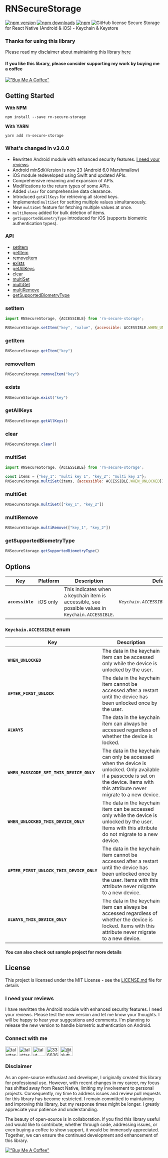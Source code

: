 # RNSecureStorage

[![npm version](https://badge.fury.io/js/rn-secure-storage.svg)](https://badge.fury.io/js/rn-secure-storage)
[![npm downloads](https://img.shields.io/npm/dm/rn-secure-storage.svg?maxAge=2592000)](https://img.shields.io/npm/dm/rn-secure-storage.svg?maxAge=2592000)
[![npm](https://img.shields.io/npm/dt/rn-secure-storage.svg?maxAge=2592000)](https://img.shields.io/npm/dt/rn-secure-storage.svg?maxAge=2592000)
![GitHub license](https://img.shields.io/github/license/mashape/apistatus.svg)
Secure Storage for React Native (Android & iOS) - Keychain & Keystore

### Thanks for using this library

Please read my disclaimer about maintaining this library [here](#disclaimer)

#### If you like this library, please consider supporting my work by buying me a coffee

[!["Buy Me A Coffee"](https://www.buymeacoffee.com/assets/img/custom_images/orange_img.png)](https://buymeacoff.ee/talut)

## Getting Started

**With NPM**

```
npm install --save rn-secure-storage
```

**With YARN**

```
yarn add rn-secure-storage
```

### What's changed in v3.0.0

- Rewritten Android module with enhanced security features. [I need your reviews](#ineedyourreviews)
- Android minSdkVersion is now 23 (Android 6.0 Marshmallow)
- iOS module redeveloped using Swift and updated APIs.
- Comprehensive renaming and expansion of APIs.
- Modifications to the return types of some APIs.
- Added `clear` for comprehensive data clearance.
- Introduced `getAllKeys` for retrieving all stored keys.
- Implemented `multiSet` for setting multiple values simultaneously.
- New `multiGet` feature for fetching multiple values at once.
- `multiRemove` added for bulk deletion of items.
- `getSupportedBiometryType` introduced for iOS (supports biometric authentication types).

### API

- [setItem](#setitem)
- [getItem](#getitem)
- [removeItem](#removeitem)
- [exists](#exists)
- [getAllKeys](#getallkeys)
- [clear](#clear)
- [multiSet](#multiset)
- [multiGet](#multiget)
- [multiRemove](#multiremove)
- [getSupportedBiometryType](#getsupportedbiometrytype)

### setItem

```js
import RNSecureStorage, {ACCESSIBLE} from 'rn-secure-storage';

RNSecureStorage.setItem("key", "value", {accessible: ACCESSIBLE.WHEN_UNLOCKED})
```

### getItem

```js
RNSecureStorage.getItem("key")
```

### removeItem

```js
RNSecureStorage.removeItem("key")
```

### exists

```js
RNSecureStorage.exist("key")
```

### getAllKeys

```js
RNSecureStorage.getAllKeys()
```

### clear

```js
RNSecureStorage.clear()
```

### multiSet

```js
import RNSecureStorage, {ACCESSIBLE} from 'rn-secure-storage';

const items = {"key_1": "multi key 1", "key_2": "multi key 2"};
RNSecureStorage.multiSet(items, {accessible: ACCESSIBLE.WHEN_UNLOCKED})
```

### multiGet

```js
RNSecureStorage.multiGet(["key_1", "key_2"])
```

### multiRemove

```js
RNSecureStorage.multiRemove(["key_1", "key_2"])
```

### getSupportedBiometryType

```js
RNSecureStorage.getSupportedBiometryType()
```

## Options

| Key              | Platform | Description                                                                                      | Default                               |
|------------------|----------|--------------------------------------------------------------------------------------------------|---------------------------------------|
| **`accessible`** | iOS only | This indicates when a keychain item is accessible, see possible values in `Keychain.ACCESSIBLE`. | *`Keychain.ACCESSIBLE.WHEN_UNLOCKED`* |

### `Keychain.ACCESSIBLE` enum

| Key                                       | Description                                                                                                                                                                            |
|-------------------------------------------|----------------------------------------------------------------------------------------------------------------------------------------------------------------------------------------|
| **`WHEN_UNLOCKED`**                       | The data in the keychain item can be accessed only while the device is unlocked by the user.                                                                                           |
| **`AFTER_FIRST_UNLOCK`**                  | The data in the keychain item cannot be accessed after a restart until the device has been unlocked once by the user.                                                                  |
| **`ALWAYS`**                              | The data in the keychain item can always be accessed regardless of whether the device is locked.                                                                                       |
| **`WHEN_PASSCODE_SET_THIS_DEVICE_ONLY`**  | The data in the keychain can only be accessed when the device is unlocked. Only available if a passcode is set on the device. Items with this attribute never migrate to a new device. |
| **`WHEN_UNLOCKED_THIS_DEVICE_ONLY`**      | The data in the keychain item can be accessed only while the device is unlocked by the user. Items with this attribute do not migrate to a new device.                                 |
| **`AFTER_FIRST_UNLOCK_THIS_DEVICE_ONLY`** | The data in the keychain item cannot be accessed after a restart until the device has been unlocked once by the user. Items with this attribute never migrate to a new device.         |
| **`ALWAYS_THIS_DEVICE_ONLY`**             | The data in the keychain item can always be accessed regardless of whether the device is locked. Items with this attribute never migrate to a new device.                              |

#### You can also check out sample project for more details

## License

This project is licensed under the MIT License - see the [LICENSE.md](LICENSE.md) file for details

### I need your reviews

I have rewritten the Android module with enhanced security features. I need your reviews. Please test the new version and let me know your
thoughts. I will be happy to hear your suggestions and comments. I'm planning to release the new version to handle biometric authentication
on Android.

### Connect with me

<p align="left">
<a href="https://linkedin.com/in/taluttasgiran" target="blank"><img align="center" src="https://raw.githubusercontent.com/rahuldkjain/github-profile-readme-generator/master/src/images/icons/Social/linked-in-alt.svg" alt="taluttasgiran" height="30" width="40" /></a>
<a href="https://twitter.com/taluttasgiran" target="blank"><img align="center" src="https://raw.githubusercontent.com/rahuldkjain/github-profile-readme-generator/master/src/images/icons/Social/twitter.svg" alt="taluttasgiran" height="30" width="40" /></a>
<a href="https://dev.to/talut" target="blank"><img align="center" src="https://raw.githubusercontent.com/rahuldkjain/github-profile-readme-generator/master/src/images/icons/Social/devto.svg" alt="talut" height="30" width="40" /></a>
<a href="https://stackoverflow.com/users/3366361" target="blank"><img align="center" src="https://raw.githubusercontent.com/rahuldkjain/github-profile-readme-generator/master/src/images/icons/Social/stack-overflow.svg" alt="3366361" height="30" width="40" /></a>
<a href="https://www.youtube.com/c/@taluttasgiran" target="blank"><img align="center" src="https://raw.githubusercontent.com/rahuldkjain/github-profile-readme-generator/master/src/images/icons/Social/youtube.svg" alt="@taluttasgiran" height="30" width="40" /></a>
</p>

### Disclaimer

As an open-source enthusiast and developer, I originally created this library for professional use. However, with recent changes in my
career, my focus has shifted away from React Native, limiting my involvement to personal projects. Consequently, my time to address issues
and review pull requests for this library has become restricted. I remain committed to maintaining and improving this library, but my
response times might be longer. I greatly appreciate your patience and understanding.

The beauty of open-source is in collaboration. If you find this library useful and would like to contribute, whether through code,
addressing issues, or even buying a coffee to show support, it would be immensely appreciated. Together, we can ensure the continued
development and enhancement of this library.

[!["Buy Me A Coffee"](https://www.buymeacoffee.com/assets/img/custom_images/orange_img.png)](https://www.buymeacoffee.com/talut)
